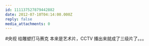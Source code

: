 ```yaml
---
id: 111137527879442882
date: 2012-07-10T04:14:00.000Z
reply: false
media_attachments: 0
---
```


#央视 给雕塑打马赛克 本来是艺术片，CCTV 播出来就成了三级片了。。。 ​​​​

